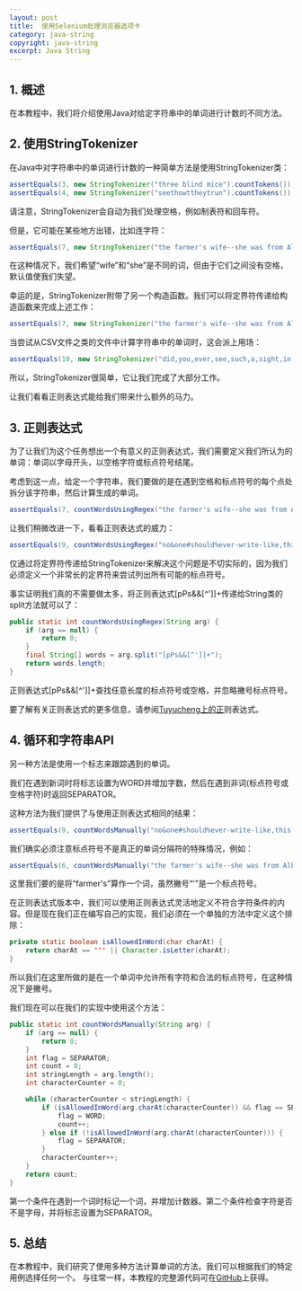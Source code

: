 ```yaml
---
layout: post
title:  使用Selenium处理浏览器选项卡
category: java-string
copyright: java-string
excerpt: Java String
---
```


## 1. 概述

在本教程中，我们将介绍使用Java对给定字符串中的单词进行计数的不同方法。

## 2. 使用StringTokenizer

在Java中对字符串中的单词进行计数的一种简单方法是使用StringTokenizer类：

```java
assertEquals(3, new StringTokenizer("three blind mice").countTokens());
assertEquals(4, new StringTokenizer("seethowttheytrun").countTokens());
```

请注意，StringTokenizer会自动为我们处理空格，例如制表符和回车符。

但是，它可能在某些地方出错，比如连字符：

```java
assertEquals(7, new StringTokenizer("the farmer's wife--she was from Albuquerque").countTokens());
```

在这种情况下，我们希望“wife”和“she”是不同的词，但由于它们之间没有空格，默认值使我们失望。

幸运的是，StringTokenizer附带了另一个构造函数。我们可以将定界符传递给构造函数来完成上述工作：

```java
assertEquals(7, new StringTokenizer("the farmer's wife--she was from Albuquerque", " -").countTokens());
```

当尝试从CSV文件之类的文件中计算字符串中的单词时，这会派上用场：

```java
assertEquals(10, new StringTokenizer("did,you,ever,see,such,a,sight,in,your,life", ",").countTokens());
```

所以，StringTokenizer很简单，它让我们完成了大部分工作。

让我们看看正则表达式能给我们带来什么额外的马力。

## 3. 正则表达式

为了让我们为这个任务想出一个有意义的正则表达式，我们需要定义我们所认为的单词：单词以字母开头，以空格字符或标点符号结尾。

考虑到这一点，给定一个字符串，我们要做的是在遇到空格和标点符号的每个点处拆分该字符串，然后计算生成的单词。

```java
assertEquals(7, countWordsUsingRegex("the farmer's wife--she was from Albuquerque"));
```

让我们稍微改进一下，看看正则表达式的威力：

```java
assertEquals(9, countWordsUsingRegex("no&one#should%ever-write-like,this;but:well"));
```

仅通过将定界符传递给StringTokenizer来解决这个问题是不切实际的，因为我们必须定义一个非常长的定界符来尝试列出所有可能的标点符号。

事实证明我们真的不需要做太多，将正则表达式[pPs&&[^']]+传递给String类的split方法就可以了：

```java
public static int countWordsUsingRegex(String arg) {
    if (arg == null) {
        return 0;
    }
    final String[] words = arg.split("[pPs&&[^']]+");
    return words.length;
}
```

正则表达式[pPs&&[^']]+查找任意长度的标点符号或空格，并忽略撇号标点符号。

要了解有关正则表达式的更多信息，请参阅[Tuyucheng上的正](https://www.tuyucheng.com/regular-expressions-java)则表达式。

## 4. 循环和字符串API

另一种方法是使用一个标志来跟踪遇到的单词。

我们在遇到新词时将标志设置为WORD并增加字数，然后在遇到非词(标点符号或空格字符)时返回SEPARATOR。

这种方法为我们提供了与使用正则表达式相同的结果：

```java
assertEquals(9, countWordsManually("no&one#should%ever-write-like,this but   well"));

```

我们确实必须注意标点符号不是真正的单词分隔符的特殊情况，例如：

```java
assertEquals(6, countWordsManually("the farmer's wife--she was from Albuquerque"));
```

这里我们要的是将“farmer's”算作一个词，虽然撇号“'”是一个标点符号。

在正则表达式版本中，我们可以使用正则表达式灵活地定义不符合字符条件的内容。但是现在我们正在编写自己的实现，我们必须在一个单独的方法中定义这个排除：

```java
private static boolean isAllowedInWord(char charAt) {
    return charAt == ''' || Character.isLetter(charAt);
}

```

所以我们在这里所做的是在一个单词中允许所有字符和合法的标点符号，在这种情况下是撇号。

我们现在可以在我们的实现中使用这个方法：

```java
public static int countWordsManually(String arg) {
    if (arg == null) {
        return 0;
    }
    int flag = SEPARATOR;
    int count = 0;
    int stringLength = arg.length();
    int characterCounter = 0;

    while (characterCounter < stringLength) {
        if (isAllowedInWord(arg.charAt(characterCounter)) && flag == SEPARATOR) {
            flag = WORD;
            count++;
        } else if (!isAllowedInWord(arg.charAt(characterCounter))) {
            flag = SEPARATOR;
        }
        characterCounter++;
    }
    return count;
}
```

第一个条件在遇到一个词时标记一个词，并增加计数器。第二个条件检查字符是否不是字母，并将标志设置为SEPARATOR。

## 5. 总结

在本教程中，我们研究了使用多种方法计算单词的方法。我们可以根据我们的特定用例选择任何一个。
与往常一样，本教程的完整源代码可在[GitHub](https://github.com/tu-yucheng/taketoday-tutorial4j/tree/master/java-core-modules/java-string-algorithms-1)上获得。
